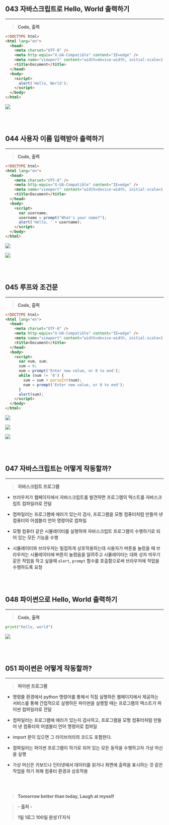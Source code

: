 ## 043 자바스크립트로 Hello, World 출력하기

---

> **Code, 출력**

```html
<!DOCTYPE html>
<html lang="en">
  <head>
    <meta charset="UTF-8" />
    <meta http-equiv="X-UA-Compatible" content="IE=edge" />
    <meta name="viewport" content="width=device-width, initial-scale=1.0" />
    <title>Document</title>
  </head>
  <body>
    <script>
      alert('Hello, World');
    </script>
  </body>
</html>
```

![](https://velog.velcdn.com/images/lilclown/post/c989b80c-ec5c-4e78-9487-80a7f66fa8c7/image.PNG)

<br><br>

## 044 사용자 이름 입력받아 출력하기

---

> **Code, 출력**

```html
<!DOCTYPE html>
<html lang="en">
  <head>
    <meta charset="UTF-8" />
    <meta http-equiv="X-UA-Compatible" content="IE=edge" />
    <meta name="viewport" content="width=device-width, initial-scale=1.0" />
    <title>Document</title>
  </head>
  <body>
    <script>
      var username;
      username = prompt("What's your name?");
      alert('Hello, ' + username);
    </script>
  </body>
</html>
```

![](https://velog.velcdn.com/images/lilclown/post/72d889d1-0eec-4635-8214-47fd35d5cd41/image.PNG)

![](https://velog.velcdn.com/images/lilclown/post/edec2d3b-e199-419a-9b3f-12385d6557f4/image.PNG)

<br><br>

## 045 루프와 조건문

---

> **Code, 출력**

```html
<!DOCTYPE html>
<html lang="en">
  <head>
    <meta charset="UTF-8" />
    <meta http-equiv="X-UA-Compatible" content="IE=edge" />
    <meta name="viewport" content="width=device-width, initial-scale=1.0" />
    <title>Document</title>
  </head>
  <body>
    <script>
      var num, sum;
      sum = 0;
      num = prompt('Enter new value, or 0 to end');
      while (num != '0') {
        sum = sum + parseInt(num);
        num = prompt('Enter new value, or 0 to end');
      }
      alert(sum);
    </script>
  </body>
</html>
```

![](https://velog.velcdn.com/images/lilclown/post/205a6ae4-ddf3-4ff5-abad-a878b0670901/image.PNG)

![](https://velog.velcdn.com/images/lilclown/post/25254f62-2999-4b16-9ee7-477ef8f62898/image.PNG)

![](https://velog.velcdn.com/images/lilclown/post/1ed1871b-9b58-4616-bd33-a752f8d400ea/image.PNG)

<br><br>

## 047 자바스크립트는 어떻게 작동할까?

---

> **자바스크립트 프로그램**

- 브러우저가 웹페이지에서 자바스크립트를 발견하면 프로그램의 텍스트를 자바스크립트 컴파일러로 전달

- 컴파일러는 프로그램에 에러가 있는지 검사, 프로그램을 모형 컴퓨터처럼 만들어 낸 컴퓨터의 어셈블리 언어 명령어로 컴파일

- 모형 컴퓨터 같은 시뮬레이터를 실행하여 자바스크립트 프로그램이 수행하기로 되어 있는 모든 기능을 수행

- 시뮬레이터와 브라우저는 밀접하게 상호작용하는데 사용자가 버튼을 눌렀을 때 브라우저는 시뮬레이터에 버튼이 눌렸음을 알려주고 시뮬레이터는 대화 상자 띄우기 같은 작업을 하고 싶을때 `alert`, `prompt` 함수를 호출함으로써 브라우저에 작업을 수행하도록 요청

<br><br>

## 048 파이썬으로 Hello, World 출력하기

---

> **Code, 출력**

```python
print("hello, world")
```

![](https://velog.velcdn.com/images/lilclown/post/5481ebba-ba15-4e55-9cd5-071566c5e32f/image.PNG)

<br><br>

## 051 파이썬은 어떻게 작동할까?

---

> **파이썬 프로그램**

- 명령줄 환경에서 python 명령어를 통해서 직접 실행하든 웹페이지에서 제공하는 서비스를 통해 간접적으로 실행하든 파이썬을 실행할 때는 프로그램의 텍스트가 파이썬 컴파일러로 전달

- 컴파일러는 프로그램에 에러가 있는지 검사하고, 프로그램을 모형 컴퓨터처럼 만들어 낸 컴퓨터의 어셈블리 언어 명령어로 컴파일

- import 문이 있으면 그 라이브러리의 코드도 포함한다.

- 컴파일러는 파이썬 프로그램이 하기로 되어 있는 모든 동작을 수행하고자 가상 머신을 실행

- 가상 머신은 키보드나 인터넷에서 데이터를 읽거나 화면에 출력을 표시하는 것 같은 작업을 하기 위해 컴퓨터 환경과 상호작용

<br><br>

> **Tomorrow better than today, Laugh at myself**

> **- 출처 -**
>
> **1일 1로그 100일 완성 IT지식**
